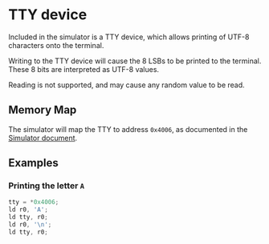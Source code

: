 # TTY device

Included in the simulator is a TTY device, which allows printing of UTF-8 characters onto the terminal.

Writing to the TTY device will cause the 8 LSBs to be printed to the terminal. These 8 bits are interpreted as UTF-8 values.

Reading is not supported, and may cause any random value to be read.

## Memory Map

The simulator will map the TTY to address `0x4006`, as documented in the [Simulator document](simulator.md#memory-map).

## Examples

### Printing the letter `A`

```c
tty = *0x4006;
ld r0, 'A';
ld tty, r0;
ld r0, '\n';
ld tty, r0;
```
